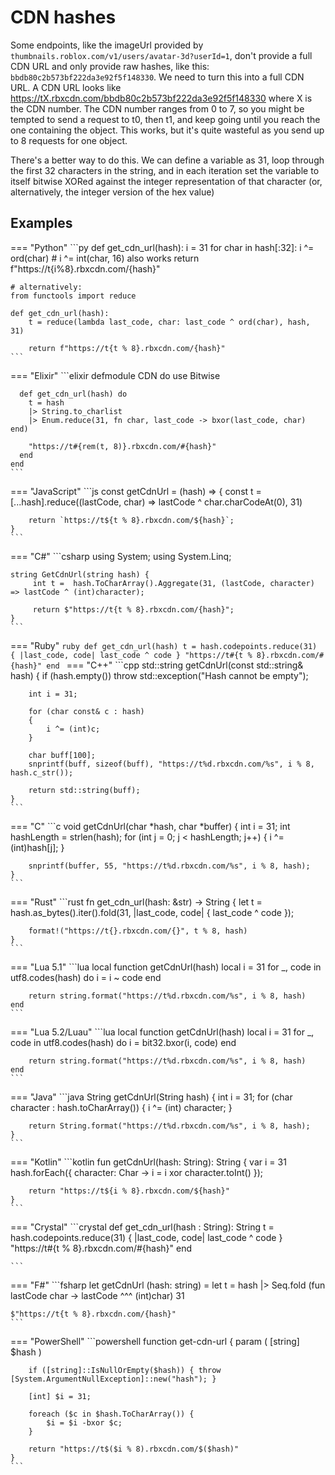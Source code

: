 # CDN hashes
Some endpoints, like the imageUrl provided by `thumbnails.roblox.com/v1/users/avatar-3d?userId=1`, don't provide a full
CDN URL and only provide raw hashes, like this: `bbdb80c2b573bf222da3e92f5f148330`.
We need to turn this into a full CDN URL. 
A CDN URL looks like https://tX.rbxcdn.com/bbdb80c2b573bf222da3e92f5f148330 where X is the CDN number.
The CDN number ranges from 0 to 7, so you might be tempted to send a request to t0, then t1, and keep going until you
reach the one containing the object. This works, but it's quite wasteful as you send up to 8 requests for one object.

There's a better way to do this. We can define a variable as 31, loop through the first 32 characters in the string,
and in each iteration set the variable to itself bitwise XORed against the integer representation of that character 
(or, alternatively, the integer version of the hex value)

## Examples

=== "Python"
    ```py
    def get_cdn_url(hash):
    i = 31
    for char in hash[:32]:
        i ^= ord(char)  # i ^= int(char, 16) also works
    return f"https://t{i%8}.rbxcdn.com/{hash}"

    # alternatively:
    from functools import reduce
    
    def get_cdn_url(hash):
        t = reduce(lambda last_code, char: last_code ^ ord(char), hash, 31)
        
        return f"https://t{t % 8}.rbxcdn.com/{hash}"
    ```
=== "Elixir"
    ```elixir
    defmodule CDN do
      use Bitwise
      
      def get_cdn_url(hash) do
        t = hash
        |> String.to_charlist
        |> Enum.reduce(31, fn char, last_code -> bxor(last_code, char) end)
        
        "https://t#{rem(t, 8)}.rbxcdn.com/#{hash}"
      end
    end
    ```
=== "JavaScript"
    ```js
    const getCdnUrl = (hash) => {
        const t = [...hash].reduce((lastCode, char) => lastCode ^ char.charCodeAt(0), 31)
    
        return `https://t${t % 8}.rbxcdn.com/${hash}`;
    }
    ```
=== "C#"
    ```csharp
    using System;
    using System.Linq;
    
    string GetCdnUrl(string hash) {
         int t =  hash.ToCharArray().Aggregate(31, (lastCode, character) => lastCode ^ (int)character);
     
         return $"https://t{t % 8}.rbxcdn.com/{hash}";
    }
    ```
=== "Ruby"
    ```ruby
    def get_cdn_url(hash)
      t = hash.codepoints.reduce(31) { |last_code, code| last_code ^ code }
      "https://t#{t % 8}.rbxcdn.com/#{hash}"
    end
    ```
=== "C++"
    ```cpp
    std::string getCdnUrl(const std::string& hash)
    {
        if (hash.empty()) throw std::exception("Hash cannot be empty");
    
        int i = 31;
    
        for (char const& c : hash)
        {
            i ^= (int)c;
        }
    
        char buff[100];
        snprintf(buff, sizeof(buff), "https://t%d.rbxcdn.com/%s", i % 8, hash.c_str());
    
        return std::string(buff);
    }
    ```
=== "C"
    ```c
    void getCdnUrl(char *hash, char *buffer) {
        int i = 31;
        int hashLength = strlen(hash);
        for (int j = 0; j < hashLength; j++) {
            i ^= (int)hash[j];
        }
    
        snprintf(buffer, 55, "https://t%d.rbxcdn.com/%s", i % 8, hash);
    }
    ```
=== "Rust"
    ```rust
    fn get_cdn_url(hash: &str) -> String {
        let t = hash.as_bytes().iter().fold(31, |last_code, code| {
            last_code ^ code
        });
        
        format!("https://t{}.rbxcdn.com/{}", t % 8, hash)
    }
    ```
=== "Lua 5.1"
    ```lua
    local function getCdnUrl(hash)
        local i = 31
        for _, code in utf8.codes(hash) do
            i = i ~ code
        end
    
        return string.format("https://t%d.rbxcdn.com/%s", i % 8, hash)
    end
    ```
=== "Lua 5.2/Luau"
    ```lua
    local function getCdnUrl(hash)
        local i = 31
        for _, code in utf8.codes(hash) do
            i = bit32.bxor(i, code)
        end
    
        return string.format("https://t%d.rbxcdn.com/%s", i % 8, hash)
    end
    ```
=== "Java"
    ```java
    String getCdnUrl(String hash) {
        int i = 31;
        for (char character : hash.toCharArray()) {
            i ^= (int) character;
        }
            
        return String.format("https://t%d.rbxcdn.com/%s", i % 8, hash);
    }
    ```
=== "Kotlin"
    ```kotlin
    fun getCdnUrl(hash: String): String {
        var i = 31
        hash.forEach({ character: Char ->
            i = i xor character.toInt()
        });
        
        return "https://t${i % 8}.rbxcdn.com/${hash}"
    }
    ```
=== "Crystal"
    ```crystal
    def get_cdn_url(hash : String): String
      t = hash.codepoints.reduce(31) { |last_code, code| last_code ^ code }
      "https://t#{t % 8}.rbxcdn.com/#{hash}"
    end
    
    ```
=== "F#"
    ```fsharp
    let getCdnUrl (hash: string) =
    let t = hash |> Seq.fold (fun lastCode char -> lastCode ^^^ (int)char) 31
    
    $"https://t{t % 8}.rbxcdn.com/{hash}"
    ```
=== "PowerShell"
    ```powershell
    function get-cdn-url {
        param (
            [string] $hash
        )
        
        if ([string]::IsNullOrEmpty($hash)) { throw [System.ArgumentNullException]::new("hash"); }
    
        [int] $i = 31;
    
        foreach ($c in $hash.ToCharArray()) {
            $i = $i -bxor $c;
        }
    
        return "https://t$($i % 8).rbxcdn.com/$($hash)"
    }
    ```
